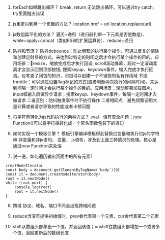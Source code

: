 <!--
 * @Author: your name
 * @Date: 2022-02-28 15:20:17
 * @LastEditTime: 2022-03-16 10:39:16
 * @LastEditors: Please set LastEditors
 * @Description: 打开koroFileHeader查看配置 进行设置: https://github.com/OBKoro1/koro1FileHeader/wiki/%E9%85%8D%E7%BD%AE
 * @FilePath: /fe_interview/js/js高频题.md
-->
1. forEach如果跳出循环？
break, return 无法跳出循环。可以通过try catch, try里面抛出错误

2. js重定向到另一个页面的方法？
location.href = url
location.replace(url)

3. js数组扁平化的方法？
遍历+递归（递归前判断一下元素是否是数组）、while+apply+concat（类似ES6的扩展运算符）、reduce+递归

4. 防抖和节流？
防抖debounce：防止频繁的执行某个操作，可通过反复的清除和创建定时器的方式，来达到过特定的时间之后才会执行某个操作的目的。应用场景：resize，缩放完成后才执行回调; scroll滚动屏幕，超过一定滚动距离才会显示回到顶部按钮; 搜索keyup、keydown事件，输入完成才执行回调。也考查了闭包的知识，闭包可以创建一个不销毁的私有作用域
节流throttle：可以通过设置flag标记的方式(或者判断两次执行的间隔时间)，来达到间隔一定时间才会执行某个操作的目的。应用场景：滚动屏幕加载图片，input框输入后做异步请求；搜索keyup、keydown事件，每隔一定时间才去做请求
二者区别：防抖触发事件时不执行操作
二者相同点：避免频繁调用大量计算或者请求导致的性能或者卡顿问题

5. 将字符串转化为js代码执行的两种方式？
eval，但有安全问题；new Function()可以将字符串转化成一个匿名函数包装下的语句

6. 如何实现一个模板引擎？
模板引擎编译模板得到替换过变量和执行过js的字符串
非变量和非js语句， 变量， js语句，涉及到上面三种情况的处理。核心是通过new Funciton来处理

7. 说一说，如何遍历输出页面中的所有元素?
```
creatNodeIterator
const body = document.getElementByTagName('body')[0]
const it = document.creatNodeIterator(body)
root = it.nextNode()
while (root.next) {
    console.log(root)
    root = it.nextNode()
}
```
8. 跨域
协议、域名、端口不同会出现跨域问题

9. reduce当没有提供初始值时，prev会代表第一个元素，cur会代表第二个元素

10. shift从数组头部移出一个值，并返回该值；unshift往数组头部增加一个或者多个值，返回更新后的数组长度


